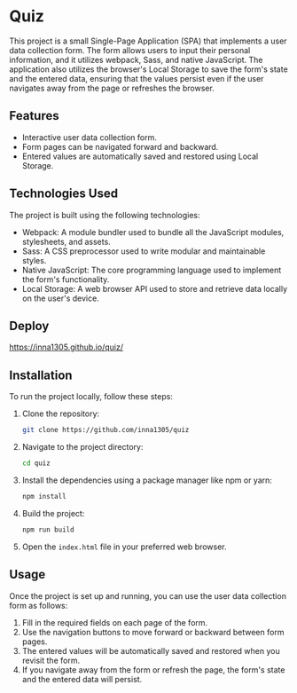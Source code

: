 # Quiz

This project is a small Single-Page Application (SPA) that implements a user data collection form. The form allows users to input their personal information, and it utilizes webpack, Sass, and native JavaScript. The application also utilizes the browser's Local Storage to save the form's state and the entered data, ensuring that the values persist even if the user navigates away from the page or refreshes the browser.

## Features

- Interactive user data collection form.
- Form pages can be navigated forward and backward.
- Entered values are automatically saved and restored using Local Storage.

## Technologies Used

The project is built using the following technologies:

- Webpack: A module bundler used to bundle all the JavaScript modules, stylesheets, and assets.
- Sass: A CSS preprocessor used to write modular and maintainable styles.
- Native JavaScript: The core programming language used to implement the form's functionality.
- Local Storage: A web browser API used to store and retrieve data locally on the user's device.

## Deploy
https://inna1305.github.io/quiz/

## Installation

To run the project locally, follow these steps:

1. Clone the repository:

   ```bash
   git clone https://github.com/inna1305/quiz
   ```

2. Navigate to the project directory:

   ```bash
   cd quiz
   ```

3. Install the dependencies using a package manager like npm or yarn:

   ```bash
   npm install
   ```

4. Build the project:

   ```bash
   npm run build
   ```

5. Open the `index.html` file in your preferred web browser.

## Usage

Once the project is set up and running, you can use the user data collection form as follows:

1. Fill in the required fields on each page of the form.
2. Use the navigation buttons to move forward or backward between form pages.
3. The entered values will be automatically saved and restored when you revisit the form.
4. If you navigate away from the form or refresh the page, the form's state and the entered data will persist.
